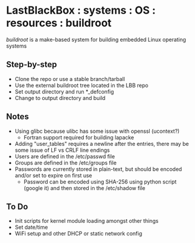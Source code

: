 # LastBlackBox : systems : OS : resources : buildroot

*buildroot* is a make-based system for building embedded Linux operating systems

## Step-by-step

- Clone the repo or use a stable branch/tarball
- Use the external buildroot tree located in the LBB repo
- Set output directory and run *_defconfig
- Change to output directory and build

## Notes

- Using glibc because ulibc has some issue with openssl (ucontext?)
  - Fortran support required for building lapacke
- Adding "user_tables" requires a newline after the entries, there may be some issue of LF vs CRLF line endings
- Users are defined in the /etc/passwd file
- Groups are defined in the /etc/groups file
- Passwords are currently stored in plain-text, but should be encoded and/or set to expire on first use
  - Password can be encoded using SHA-256 using python script (google it) and then stored in the /etc/shadow file

## To Do

- Init scripts for kernel module loading amongst other things
- Set date/time
- WiFi setup and other DHCP or static network config
